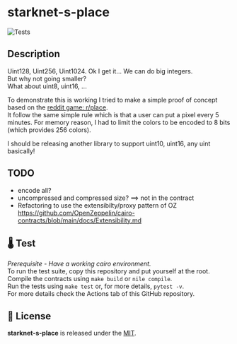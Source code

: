 # starknet-s-place
![Tests](https://github.com/gaetbout/starknet-s-place/actions/workflows/nile-tests.yml/badge.svg)

## Description
Uint128, Uint256, Uint1024. Ok I get it... We  can do big integers.  
But why not going smaller?  
What about uint8, uint16, ... 

To demonstrate this is working I tried to make a simple proof of concept based on the [reddit game: r/place](https://www.reddit.com/r/place/).  
It follow the same simple rule which is that a user can put a pixel every 5 minutes. For memory reason, I had to limit the colors to be encoded to 8 bits (which provides 256 colors).

I should be releasing another library to support uint10, uint16, any uint basically!
## TODO 

 + encode all?
 + uncompressed and compressed size? ==> not in the contract
 + Refactoring to use the extensibilty/proxy pattern of OZ  https://github.com/OpenZeppelin/cairo-contracts/blob/main/docs/Extensibility.md

## 🌡️ Test

*Prerequisite - Have a working cairo environment.*  
To run the test suite, copy this repository and put yourself at the root.  
Compile the contracts using `make build` or `nile compile`.  
Run the tests using `make test` or, for more details, `pytest -v`.   
For more  details check the Actions tab of this GitHub repository.


## 📄 License

**starknet-s-place** is released under the [MIT](LICENSE).




